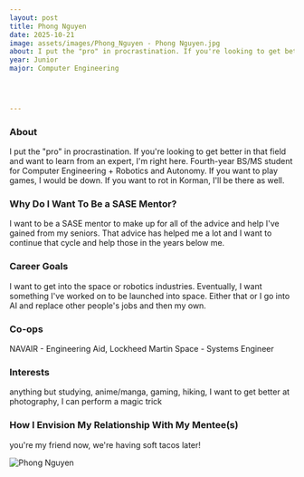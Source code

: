 ```yaml
---
layout: post
title: Phong Nguyen
date: 2025-10-21
image: assets/images/Phong_Nguyen - Phong Nguyen.jpg
about: I put the "pro" in procrastination. If you're looking to get better in that field and want to learn from an expert, I'm right here. Fourth-year BS/MS student for Computer Engineering + Robotics and Autonomy. If you want to play games, I would be down. If you want to rot in Korman, I'll be there as well.
year: Junior
major: Computer Engineering




---
```


### About

I put the "pro" in procrastination. If you're looking to get better in that field and want to learn from an expert, I'm right here. Fourth-year BS/MS student for Computer Engineering + Robotics and Autonomy. If you want to play games, I would be down. If you want to rot in Korman, I'll be there as well.


### Why Do I Want To Be a SASE Mentor?

I want to be a SASE mentor to make up for all of the advice and help I've gained from my seniors. That advice has helped me a lot and I want to continue that cycle and help those in the years below me.


### Career Goals

I want to get into the space or robotics industries. Eventually, I want something I've worked on to be launched into space. Either that or I go into AI and replace other people's jobs and then my own.




### Co-ops

NAVAIR - Engineering Aid, Lockheed Martin Space - Systems Engineer

### Interests

anything but studying, anime/manga, gaming, hiking, I want to get better at photography, I can perform a magic trick



### How I Envision My Relationship With My Mentee(s) 

you're my friend now, we're having soft tacos later!



<div class="text-center my-5">
    <img src="https://sase-drexel.github.io/mentorship-2024/assets/images/Phong_Nguyen - Phong Nguyen.jpg" alt="Phong Nguyen" class="rounded post-img" />
</div>


